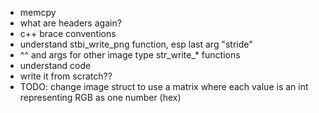- memcpy
- what are headers again?
- c++ brace conventions
- understand stbi_write_png function, esp last arg "stride"
- ^^ and args for other image type str_write_* functions
- understand code
- write it from scratch??
- TODO: change image struct to use a matrix where each value is an int representing RGB as one number (hex)